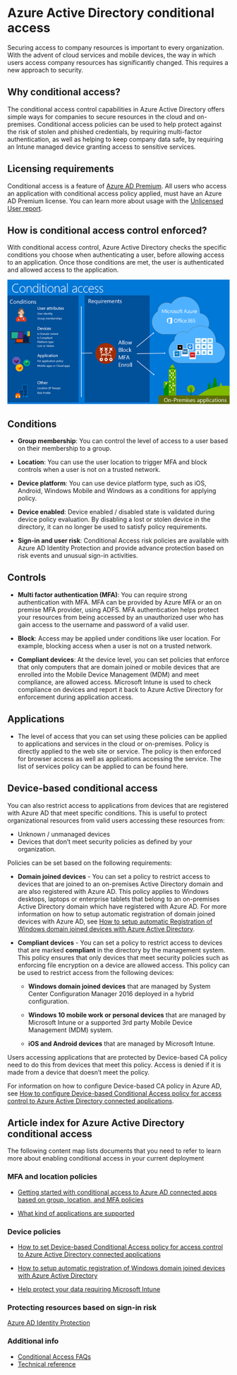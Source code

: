 <properties
	pageTitle="Azure Active Directory conditional access | Azure"  
    description="With conditional access control, Azure Active Directory checks the specific conditions you pick when authenticating the user and before allowing access to the application. Once those conditions are met, the user is authenticated and allowed access to the application."  
    services="active-directory" 
	keywords="conditional access to apps, conditional access with Azure AD, secure access to company resources, conditional access policies" 
	documentationCenter=""
	authors="markusvi"
	manager="femila"
	editor=""/>

<tags 
	ms.service="active-directory" 
	ms.date="08/08/2016"
	wacn.date="" />

# Azure Active Directory conditional access   
  
Securing access to company resources is important to every organization. With the advent of cloud services and mobile devices, the way in which users access company resources has significantly changed. This requires a new approach to security.  
  
## Why conditional access?  

The conditional access control capabilities in Azure Active Directory offers simple ways for companies to secure  resources in the cloud and on-premises. Conditional access policies can be used to help protect against the risk of stolen and phished credentials, by requiring multi-factor authentication, as well as helping to keep company data safe, by requiring an Intune managed device granting access to sensitive services. 



## Licensing requirements

Conditional access is a feature of [Azure AD Premium](/documentation/services/identity).  All users who access an application with conditional access policy applied, must have an Azure AD Premium license. You can learn more about usage with the [Unlicensed User report](https://aka.ms/utc5ix).





## How is conditional access control enforced?  
 With conditional access control, Azure Active Directory checks the specific conditions you choose when authenticating a user, before allowing access to an application. Once those conditions are met, the user is authenticated and allowed access to the application.  
   
![](./media/active-directory-conditional-access/conditionalaccess-overview.png) 

## Conditions
  
- **Group membership**: You can control the level of access to a user based on their membership to a group.

- **Location**: You can use the user location to trigger MFA and block controls when a user is not on a trusted network. 

- **Device platform**: You can use device platform type, such as iOS, Android, Windows Mobile and Windows as a conditions for applying policy.

- **Device enabled**: Device enabled / disabled state is validated during device policy evaluation. By disabling a lost or stolen device in the directory, it can no longer be used to satisfy policy requirements.

- **Sign-in and user risk**: Conditional Access risk policies are available with Azure AD Identity Protection and provide advance protection based on risk events and unusual sign-in activities. 


## Controls
   
- **Multi factor authentication (MFA)**: You can require strong authentication with MFA. MFA can be provided by Azure MFA or an on premise MFA provider, using ADFS. MFA authentication helps protect your resources from being accessed by an unauthorized user who has gain access to the username and password of a valid user. 

- **Block**: Access may be applied under conditions like user location. For example, blocking access when a user is not on a trusted network. 

- **Compliant devices**: At the device level, you can set policies that enforce that only computers that are domain joined or mobile devices that are enrolled into the Mobile Device Management (MDM) and meet compliance, are allowed access. Microsoft Intune is used to check compliance on devices and report it back to Azure Active Directory for enforcement during application access.  
 

## Applications

- The level of access that you can set using these policies can be applied to applications and services in the cloud or on-premises. Policy is directly applied to the web site or service. The policy is then enforced for browser access as well as applications accessing the service. The list of services policy can be applied to can be found here.


## Device-based conditional access

You can also restrict access to applications from devices that are registered with Azure AD that meet specific conditions. This is useful to protect organizational resources from valid users accessing these resources from:

- Unknown / unmanaged devices 
- Devices that don’t meet security policies as defined by your organization. 

Policies can be set based on the following requirements:

- **Domain joined devices** - You can set a policy to restrict access to devices that are joined to an on-premises Active Directory domain and are also registered with Azure AD. This policy applies to Windows desktops, laptops or enterprise tablets that belong to an on-premises Active Directory domain which have registered with Azure AD.
For more information on how to setup automatic registration of domain joined devices with Azure AD, see [How to setup automatic Registration of Windows domain joined devices with Azure Active Directory](active-directory-conditional-access-automatic-device-registration-setup.md).

- **Compliant devices** - You can set a policy to restrict access to devices that are marked **compliant** in the directory by the management system. This policy ensures that only devices that meet security policies such as enforcing file encryption on a device are allowed access. This policy can be used to restrict access from the following devices:

    - **Windows domain joined devices** that are managed by System Center Configuration Manager 2016 deployed in a hybrid configuration.

    - **Windows 10 mobile work or personal devices** that are managed by Microsoft Intune or a supported 3rd party Mobile Device Management (MDM) system.

    - **iOS and Android devices** that are managed by Microsoft Intune.


Users accessing applications that are protected by Device-based CA policy need to do this from devices that meet this policy. Access is denied if it is made from a device that doesn’t meet the policy.

For information on how to configure Device-based CA policy in Azure AD, see [How to configure Device-based Conditional Access policy for access control to Azure Active Directory connected applications](/documentation/articles/active-directory-conditional-access-policy-connected-applications/).

## Article index for Azure Active Directory conditional access
  
The following content map lists documents that you need to refer to learn more about enabling conditional access in your current deployment


### MFA and location policies

- [Getting started with conditional access to Azure AD connected apps based on group, location, and MFA policies](/documentation/articles/active-directory-conditional-access-azuread-connected-apps/)

- [What kind of applications are supported](/documentation/articles/active-directory-conditional-access-supported-apps/)


### Device policies

- [How to set Device-based Conditional Access policy for access control to Azure Active Directory connected applications](active-directory-conditional-access-policy-connected-applications.md)

- [How to setup automatic registration of Windows domain joined devices with Azure Active Directory](active-directory-conditional-access-automatic-device-registration-setup.md)

- [Help protect your data requiring Microsoft Intune](https://docs.microsoft.com/intune/deploy-use/use-remote-wipe-to-help-protect-data-using-microsoft-intune)


### Protecting resources based on sign-in risk

[Azure AD Identity Protection](/documentation/articles/active-directory-identityprotection/)

### Additional info

- [Conditional Access FAQs](/documentation/articles/active-directory-conditional-faqs/)
- [Technical reference](/documentation/articles/active-directory-conditional-access-technical-reference/)

